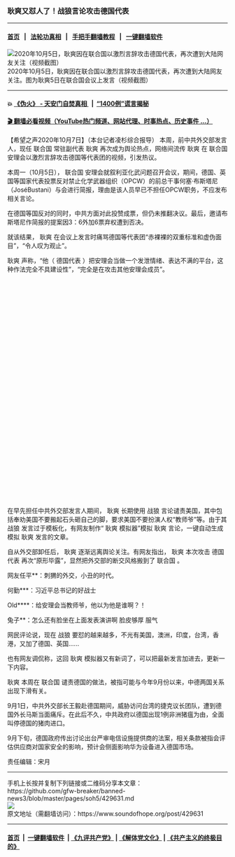 ### 耿爽又怼人了！战狼言论攻击德国代表
------------------------

#### [首页](https://github.com/gfw-breaker/banned-news3/blob/master/README.md) &nbsp;&nbsp;|&nbsp;&nbsp; [法轮功真相](https://github.com/begood0513/basic/blob/master/README.md)  &nbsp;&nbsp;|&nbsp;&nbsp; [手把手翻墙教程](https://github.com/gfw-breaker/guides/wiki)  &nbsp;&nbsp;|&nbsp;&nbsp; [一键翻墙软件](https://github.com/gfw-breaker/nogfw/blob/master/README.md)  



<div><img alt="2020年10月5日，耿爽因在联合国以激烈言辞攻击德国代表，再次遭到大陆网友关注（视频截图）" src="https://img.soundofhope.org/2020-10/geng-1602058433853.jpg"/>
<br/><figcaption class="caption">
 2020年10月5日，耿爽因在联合国以激烈言辞攻击德国代表，再次遭到大陆网友关注。图为耿爽5日在联合国会议上发言（视频截图）
</figcaption></div><hr/>

#### 💥 [《伪火》 - 天安门自焚真相 ](http://158.247.195.190:10000/videos/blog/weihuo.html)&nbsp; |&nbsp; [“1400例”谎言揭秘  ](http://158.247.195.190:10000/videos/blog/jiexi1400.html)

#### [ 🎬  翻墙必看视频（YouTube热门频道、网站代理、时事热点、历史事件 ...）](https://github.com/gfw-breaker/links/blob/master/banned.md)

<div><div class="Content__Wrapper sc-1bvya0-0 grZQxZ">
 <p class="meta-top">
  <span class="meta">
   【希望之声2020年10月7日】（本台记者凌杉综合报导）
  </span>
  本周，前中共外交部发言人，现任
  <ok href="/term/2372">
   联合国
  </ok>
  常驻副代表
  <ok href="/term/137984">
   耿爽
  </ok>
  再次成为舆论热点，网络间流传
  <ok href="/term/137984">
   耿爽
  </ok>
  在
  <ok href="/term/2372">
   联合国
  </ok>
  安理会以激烈言辞攻击德国等代表团的视频，引发热议。
 </p>
 <p>
  本周一（10月5日），
  <ok href="/term/2372">
   联合国
  </ok>
  安理会就叙利亚化武问题召开会议，期间，德国、英国等国家代表投票反对禁止化学武器组织（OPCW）的前总干事何塞·布斯塔尼（JoséBustani）与会进行简报，理由是该人员早已不担任OPCW职务，不应发布相关言论。
 </p>
 <p>
  在德国等国反对的同时，中共方面对此投赞成票，但仍未推翻决议。最后，邀请布斯塔尼作简报的提案因3：6外加6票弃权遭到否决。
 </p>
 <p>
  就该结果，
  <ok href="/term/137984">
   耿爽
  </ok>
  在会议上发言时痛骂德国等代表团“赤裸裸的双重标准和虚伪面目”，“令人叹为观止”。
 </p>
 <p>
  <ok href="/term/137984">
   耿爽
  </ok>
  声称，“他（
  <ok href="/term/392152">
   德国代表
  </ok>
  ）把安理会当做一个发泄情绪、表达不满的平台，这种作法完全不具建设性”，“完全是在攻击其他安理会成员”。
 </p>
 <div class="soh-embed">
  <div class="soh-embed-inner">
   <div class="iframely-embed" style="max-width: 550px;">
    <div class="iframely-responsive" style="padding-bottom: 100%;">
    </div>
   </div>
  </div>
 </div>
 <p>
  在早先担任中共外交部发言人期间，
  <ok href="/term/137984">
   耿爽
  </ok>
  长期使用
  <ok href="/term/3714">
   战狼
  </ok>
  言论谴责美国，其中包括奉劝美国不要搬起石头砸自己的脚，要求美国不要扮演人权“教师爷”等。由于其
  <ok href="/term/3714">
   战狼
  </ok>
  发言过于模板化，有网友制作“
  <ok href="/term/137984">
   耿爽
  </ok>
  模拟器”模拟
  <ok href="/term/137984">
   耿爽
  </ok>
  言论，一键自动生成模拟
  <ok href="/term/137984">
   耿爽
  </ok>
  发言的文章。
 </p>
 <div class="AD_Embed__Wrap-sc-1xslmin-0 igMuqX module desktop">
  <div>
  </div>
 </div>
 <p>
  自从外交部卸任后，
  <ok href="/term/137984">
   耿爽
  </ok>
  逐渐远离舆论关注。有网友指出，
  <ok href="/term/137984">
   耿爽
  </ok>
  本次攻击
  <ok href="/term/392152">
   德国代表
  </ok>
  再次“原形毕露”，显然把外交部的断交风格搬到了
  <ok href="/term/2372">
   联合国
  </ok>
  。
 </p>
 <p>
  网友任平**：刺猬的外交，小丑的时代。
 </p>
 <p>
  何勤***：习近平总书记的好战士
 </p>
 <p>
  Old****：给安理会当教师爷，他以为他是谁啊？！
 </p>
 <p>
  兔子**：怎么还有脸坐在上面发表演讲啊 脸皮够厚 服气
 </p>
 <p>
  网民评论说，现在
  <ok href="/term/3714">
   战狼
  </ok>
  要怼的越来越多，不光有美国，澳洲，印度，台湾，香港，又加了德国、英国......
 </p>
 <p>
  也有网友调侃称，这回
  <ok href="/term/137984">
   耿爽
  </ok>
  模拟器又有新词了，可以把最新发言加进去，更新一下内容。
 </p>
 <p>
  <ok href="/term/137984">
   耿爽
  </ok>
  本周在
  <ok href="/term/2372">
   联合国
  </ok>
  谴责德国的做法，被指可能与今年9月份以来，中德两国关系出现下滑有关。
 </p>
 <p>
  9月1日，中共外交部长王毅赴德国期间，威胁访问台湾的捷克议长团队，遭到德国外长马斯当面痛斥。在此后不久，中共政府以德国出现1例非洲猪瘟为由，全面叫停德国的猪肉进口。
 </p>
 <p>
  9月下旬，德国政府传出讨论出台严审电信设施提供商的法案，相关条款被指会评估供应商对国家安全的影响，预计会侧面影响华为设备进入德国市场。
 </p>
 <p class="meta-btm">
  责任编辑：宋月
 </p>
</div>
</div>
<hr/>
手机上长按并复制下列链接或二维码分享本文章：<br/>
https://github.com/gfw-breaker/banned-news3/blob/master/pages/soh5/429631.md <br/>
<a href='https://github.com/gfw-breaker/banned-news3/blob/master/pages/soh5/429631.md'><img src='https://github.com/gfw-breaker/banned-news3/blob/master/pages/soh5/429631.md.png'/></a> <br/>
原文地址（需翻墙访问）：https://www.soundofhope.org/post/429631


------------------------
#### [首页](https://github.com/gfw-breaker/banned-news3/blob/master/README.md) &nbsp;|&nbsp; [一键翻墙软件](https://github.com/gfw-breaker/nogfw/blob/master/README.md) &nbsp;| [《九评共产党》](https://github.com/gfw-breaker/9ping.md/blob/master/README.md#九评之一评共产党是什么) | [《解体党文化》](https://github.com/gfw-breaker/jtdwh.md/blob/master/README.md) | [《共产主义的终极目的》](https://github.com/gfw-breaker/gczydzjmd.md/blob/master/README.md)


<img src='http://gfw-breaker.win/banned-news3/pages/soh5/429631.md' width='0px' height='0px'/>